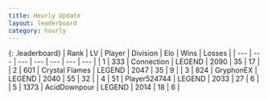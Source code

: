 ```yaml
---
title: Hourly Update
layout: leaderboard
category: hourly
---
```


{: .leaderboard}
| Rank | LV | Player | Division | Elo | Wins | Losses |
| --- | --- | --- | --- | --- | --- | --- |
| <span data-change="0">1</span> | 333 | <span title="ID: 539711">Connection</span> | LEGEND | <span data-change="33">2090</span> | <span data-change="6">35</span> | <span data-change="0">17</span> |
| <span data-change="0">2</span> | 601 | <span title="ID: 163201">Crystal Flames</span> | LEGEND | <span data-change="0">2047</span> | <span data-change="0">35</span> | <span data-change="0">9</span> |
| <span data-change="1">3</span> | 824 | <span title="ID: 315148">GryphonEX</span> | LEGEND | <span data-change="16">2040</span> | <span data-change="2">55</span> | <span data-change="0">32</span> |
| <span data-change="-1">4</span> | 51 | <span title="ID: 524744">Player524744</span> | LEGEND | <span data-change="0">2033</span> | <span data-change="0">27</span> | <span data-change="0">6</span> |
| <span data-change="0">5</span> | 1373 | <span title="ID: 304661">AcidDownpour</span> | LEGEND | <span data-change="0">2014</span> | <span data-change="0">18</span> | <span data-change="0">6</span> |